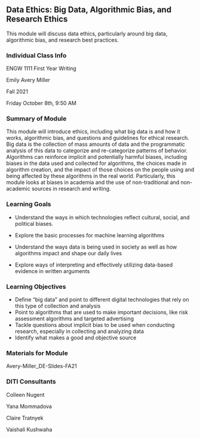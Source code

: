 ## Data Ethics: Big Data, Algorithmic Bias, and Research Ethics

This module will discuss data ethics, particularly around big data, algorithmic bias, and research best practices.

### Individual Class Info

ENGW 1111 First Year Writing

Emily Avery Miller

Fall 2021

Friday October 8th, 9:50 AM

### Summary of Module

This module will introduce ethics, including what big data is and how it works, algorithmic bias, and questions and guidelines for ethical research. Big data is the collection of mass amounts of data and the programmatic analysis of this data to categorize and re-categorize patterns of behavior. Algorithms can reinforce implicit and potentially harmful biases, including biases in the data used and collected for algorithms, the choices made in algorithm creation, and the impact of those choices on the people using and being affected by these algorithms in the real world. Particularly, this module looks at biases in academia and the use of non-traditional and non-academic sources in research and writing.

### Learning Goals

- Understand the ways in which technologies reflect cultural, social, and political biases. 

- Explore the basic processes for machine learning algorithms
- Understand the ways data is being used in society as well as how algorithms impact and shape our daily lives 
- Explore ways of interpreting and effectively utilizing data-based evidence in written arguments

### Learning Objectives

- Define “big data” and point to different digital technologies that rely on this type of collection and analysis
- Point to algorithms that are used to make important decisions, like risk assessment algorithms and targeted advertising
- Tackle questions about implicit bias to be used when conducting research, especially in collecting and analyzing data
- Identify what makes a good and objective source

### Materials for Module

Avery-Miller_DE-Slides-FA21

### DITI Consultants

Colleen Nugent

Yana Mommadova

Claire Tratnyek

Vaishali Kushwaha

